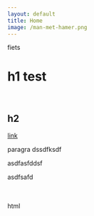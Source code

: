 ```yaml
---
layout: default
title: Home
image: /man-met-hamer.png
---
```



fiets

# h1 test
<br>

## h2

[link](url)

paragra dssdfksdf

asdfasfddsf

asdfsafd

<br>
<br>html